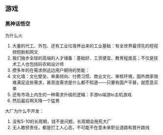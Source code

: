 ## 游戏

### 黑神话悟空


为什么火

1. 大量的代工、外包、还有工业垃圾养出来的工业基础：有全世界最领先的短视频短剧和网文
2. 我们独步全球的高端的人才储备：基础好、工资便宜、教育程度高；不仅是技术工人也包括码农和设计师
3. 攒多年的在需求侧这边用户期待的势能：
4. 文化墙：文化壁垒、审美倾向、付费习惯、商业文化、审核环境，国外商家很难满足这些需求，甚至连需求是什么都不知道——只要有国产平替，就愿意买单
5. 还有市场上内生的一种需求升级的逻辑：手游to端游to主机游戏
6. 然后最后啊天降一个猛男

大厂为什么不开发：
1. 没有5-10的长周期，钱不是问题，长周期会拖死大厂
2. 无人敢担责任，都是打工人心态，不可能不在意未来职业道路和晋升路线
